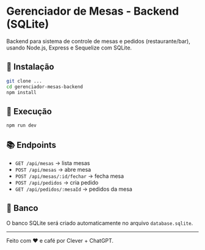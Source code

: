 
# Gerenciador de Mesas - Backend (SQLite)

Backend para sistema de controle de mesas e pedidos (restaurante/bar), usando Node.js, Express e Sequelize com SQLite.

## 🚀 Instalação

```bash
git clone ...
cd gerenciador-mesas-backend
npm install
```

## 🧪 Execução

```bash
npm run dev
```

## 📚 Endpoints

- `GET /api/mesas` → lista mesas
- `POST /api/mesas` → abre mesa
- `POST /api/mesas/:id/fechar` → fecha mesa
- `POST /api/pedidos` → cria pedido
- `GET /api/pedidos/:mesaId` → pedidos da mesa

## 🧱 Banco

O banco SQLite será criado automaticamente no arquivo `database.sqlite`.

---
Feito com ❤️ e café por Clever + ChatGPT.
